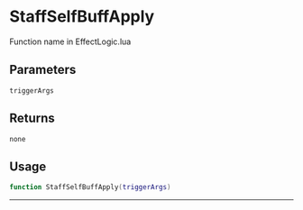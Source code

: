 # StaffSelfBuffApply
Function name in EffectLogic.lua
## Parameters
`triggerArgs`
## Returns
`none`
## Usage
```lua
function StaffSelfBuffApply(triggerArgs)
```
---
